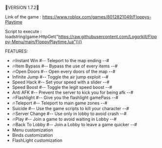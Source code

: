 📄VERSION 1.7.2📄                                                                                                                            

Link of the game : https://www.roblox.com/games/8012821049/Floppys-Playtime

Script to execute : loadstring(game:HttpGet("https://raw.githubusercontent.com/Logorkill/Floppy-Menu/main/FloppyPlaytime.lua"))()

FEATURES:
  - 🔥Instant Win   #-- Teleport to the map ending --#
  - 🔥Item Bypass   #-- Bypass the use of every items --#
  - 🔥Open Doors    #-- Open every doors of the map --#
  - Infinite Jump   #-- Toggle the air jump exploit --#
  - Speed Hack      #-- Set your speed with a slider --#
  - Speed Boost     #-- Toggle the legit speed boost --#
  - Anti AFK        #-- Prevent the server to kick you for being afk --#
  - 🔥Flashlight    #-- Give you the flashlight gamePass --#
  - 🔥Teleport      #-- Teleport to main game zones --#
  - Suicide         #-- Use the game scripts to kill your character --#
  - 🔥Server Change #-- Use only in lobby to avoid crash --#
  - 🔥Play          #-- Join a game to avoid waiting in Lobby --#
  - 🔥Back To Lobby #-- Join a Lobby to leave a game quicker --#
  - Menu customization
  - Binds customization
  - FlashLight customization
  
